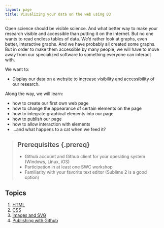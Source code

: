 ```yaml
---
layout: page
title: Visualizing your data on the web using D3
---
```


Open science should be visible science. And what better
way to make your research visible and accessible than putting it on the 
internet. But no one wants to read endless tables of data. We’d rather
look at graphs, even better, interactive graphs.
And we have probably all created some graphs. But in order to make them 
accessible by many people, we will have to move away from our specialized
software to something everyone can interact with. 

We want to:

* Display our data on a website to increase visibility and accessibility of our research.

Along the way, we will learn:

* how to create our first own web page
* how to change the appearance of certain elements on the page
* how to integrate graphical elements into our page
* how to publish our page 
* how to allow interaction with elements
* ...and what happens to a cat when we feed it?


> ## Prerequisites {.prereq}
>
> * Github account and Github client for your operating system (Windows, Linux, iOS)
> * Participation in at least one SWC workshop
> * Familiarity with your favorite text editor (Sublime 2 is a good option)


## Topics

1.  [HTML](lesson1-html.html)
2.  [CSS](lesson2-css.html)
3.  [Images and SVG](lesson3-images-and-svg.html) 
4. 	[Publishing with Github](lesson4-publishing.html)

